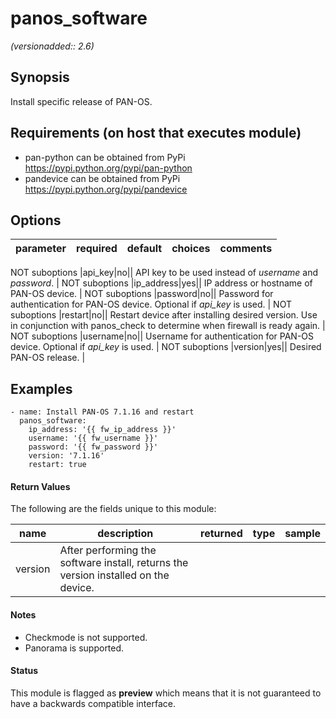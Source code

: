 # panos_software

_(versionadded:: 2.6)_


## Synopsis

Install specific release of PAN-OS.


## Requirements (on host that executes module)

- pan-python can be obtained from PyPi https://pypi.python.org/pypi/pan-python
- pandevice can be obtained from PyPi https://pypi.python.org/pypi/pandevice

## Options

| parameter | required | default | choices | comments |
| --- | --- | --- | --- | --- |

NOT suboptions
|api_key|no||
API key to be used instead of <em>username</em> and <em>password</em>.
 |
NOT suboptions
|ip_address|yes||
IP address or hostname of PAN-OS device.
 |
NOT suboptions
|password|no||
Password for authentication for PAN-OS device.  Optional if <em>api_key</em> is used.
 |
NOT suboptions
|restart|no||
Restart device after installing desired version.  Use in conjunction with panos_check to determine when firewall is ready again.
 |
NOT suboptions
|username|no||
Username for authentication for PAN-OS device.  Optional if <em>api_key</em> is used.
 |
NOT suboptions
|version|yes||
Desired PAN-OS release.
 |

## Examples

    - name: Install PAN-OS 7.1.16 and restart
      panos_software:
        ip_address: '{{ fw_ip_address }}'
        username: '{{ fw_username }}'
        password: '{{ fw_password }}'
        version: '7.1.16'
        restart: true
#### Return Values

The following are the fields unique to this module:

| name | description | returned | type | sample |
| --- | --- | --- | --- | --- |
| version | After performing the software install, returns the version installed on the device. |  |  |  |

#### Notes

- Checkmode is not supported.
- Panorama is supported.



#### Status

This module is flagged as **preview** which means that it is not guaranteed to have a backwards compatible interface.


